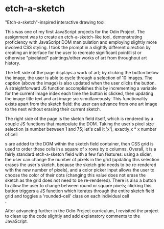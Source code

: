 # etch-a-sketch
"Etch-a-sketch"-inspired interactive drawing tool

This was one of my first JavaScript projects for the Odin Project. The assignment was to create an etch-a-sketch-like tool, demonstrating proficiency with JavaScript DOM manipulation and employing slightly more involved CSS styling. I took the prompt in a slightly different direction by creating an interface for the user to recreate significant pointillist or otherwise "pixelated" paintings/other works of art from throughout art history.

The left side of the page displays a work of art; by clicking the button below the image, the user is able to cycle through a selection of 10 images. The caption (above the image) is also updated when the user clicks the button. A straightforward JS function accomplishes this by incrementing a variable for the current image index each time the button is clicked, then updating the image title text and art image src simultaneously. This functionality exists apart from the sketch field: the user can advance from one art image to the next without erasing their current sketch.

The right side of the page is the sketch field itself, which is rendered by a couple JS functions that manipulate the DOM. Taking the user's pixel size selection (a number between 1 and 75; let's call it 'x'), exactly x * x number of cell <div>s are added to the DOM within the sketch field container, then CSS grid is used to order these cells in a square of x rows by x columns. Overall, it is a fairly standard etch-a-sketch field with a few fun features: using a slider, the user can change the number of pixels in the grid (updating this selection erases the user's sketch, because the sketch grid needs to be re-rendered with the new number of pixels), and a color picker input allows the user to choose the color of their dots (changing this value does not erase the sketch as the grid does not need to be re-rendered). There is also a button to allow the user to change between round or square pixels; clicking this button triggers a JS function which iterates through the entire sketch field grid and toggles a 'rounded-cell' class on each individual cell <div>.

After advancing further in the Odin Project curriculum, I revisited the project to clean up the code slightly and add explanatory comments to the JavaScript.